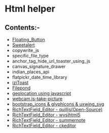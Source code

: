 # Html helper

## Contents:-

- [Floating_Button](https://github.com/abhi7745/html_helper/tree/master/Floating_Button)
- [Sweetalert](https://github.com/abhi7745/html_helper/tree/master/Sweetalert) 
- copywrite_js 
- specific_file_type
- anchor_tag_hide_url_toaster_using_js
- canvas_signature_drawer 
- indian_places_api
- flatpickr_date_time_library
- [iziToast](https://github.com/abhi7745/html_helper/tree/master/iziToast)
- [Filepond](https://github.com/abhi7745/html_helper/tree/master/Filepond)
- [geolocation using javascript](https://github.com/abhi7745/html_helper/tree/master/geolocation) 
- [webcam.js-take-picture](https://github.com/abhi7745/html_helper/tree/master/webcam.js-take-picture)
- [bootstrap_icons & glyphicons & uxwing_svg](https://github.com/abhi7745/html_helper/tree/master/bootstrap_icons&glyphicons&uxwing_svg)
- [RichTextField_Editor - quilljs(Open-Source)](https://github.com/abhi7745/html_helper/tree/master/RichTextField_Editors/quilljs)
- [RichTextField_Editor - wysihtml5](https://github.com/abhi7745/html_helper/tree/master/RichTextField_Editors/wysihtml5)
- [RichTextField_Editor - summernote](https://github.com/abhi7745/html_helper/tree/master/RichTextField_Editors/summernote)
- [RichTextField_Editor - ckeditor](https://github.com/abhi7745/html_helper/tree/master/RichTextField_Editors/ckeditor)